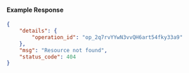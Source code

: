 <!-- Code generated for API Clients. DO NOT EDIT. -->

#### Example Response

```json
{
	"details": {
		"operation_id": "op_2q7rvYYwN3vvQH6art54fky33a9"
	},
	"msg": "Resource not found",
	"status_code": 404
}
```
